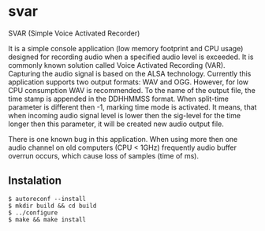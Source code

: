 svar
====

SVAR (Simple Voice Activated Recorder)

It is a simple console application (low memory footprint and CPU usage) designed for recording
audio when a specified audio level is exceeded. It is commonly known solution called Voice
Activated Recording (VAR). Capturing the audio signal is based on the ALSA technology. Currently
this application supports two output formats: WAV and OGG. However, for low CPU consumption WAV is
recommended. To the name of the output file, the time stamp is appended in the DDHHMMSS format.
When split-time parameter is different then -1, marking time mode is activated. It means, that
when incoming audio signal level is lower then the sig-level for the time longer then this
parameter, it will be created new audio output file.

There is one known bug in this application. When using more then one audio channel on old
computers (CPU < 1GHz) frequently audio buffer overrun occurs, which cause loss of samples (time
of ms).


Instalation
-----------

	$ autoreconf --install
	$ mkdir build && cd build
	$ ../configure
	$ make && make install
